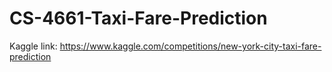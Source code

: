# CS-4661-Taxi-Fare-Prediction
Kaggle link: https://www.kaggle.com/competitions/new-york-city-taxi-fare-prediction
